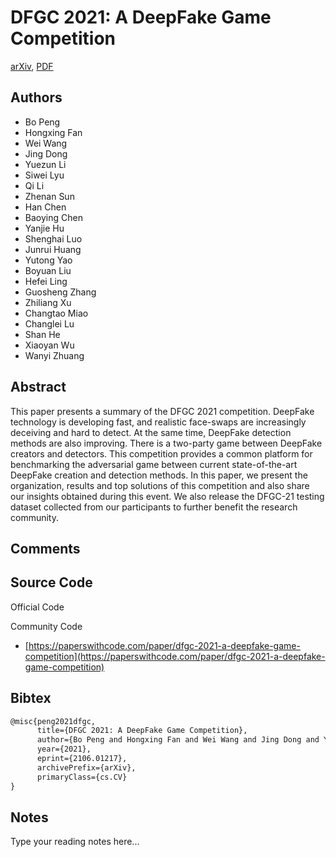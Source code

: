
# DFGC 2021: A DeepFake Game Competition

[arXiv](https://arxiv.org/abs/2106.01217), [PDF](https://arxiv.org/pdf/2106.01217.pdf)

## Authors

- Bo Peng
- Hongxing Fan
- Wei Wang
- Jing Dong
- Yuezun Li
- Siwei Lyu
- Qi Li
- Zhenan Sun
- Han Chen
- Baoying Chen
- Yanjie Hu
- Shenghai Luo
- Junrui Huang
- Yutong Yao
- Boyuan Liu
- Hefei Ling
- Guosheng Zhang
- Zhiliang Xu
- Changtao Miao
- Changlei Lu
- Shan He
- Xiaoyan Wu
- Wanyi Zhuang

## Abstract

This paper presents a summary of the DFGC 2021 competition. DeepFake technology is developing fast, and realistic face-swaps are increasingly deceiving and hard to detect. At the same time, DeepFake detection methods are also improving. There is a two-party game between DeepFake creators and detectors. This competition provides a common platform for benchmarking the adversarial game between current state-of-the-art DeepFake creation and detection methods. In this paper, we present the organization, results and top solutions of this competition and also share our insights obtained during this event. We also release the DFGC-21 testing dataset collected from our participants to further benefit the research community.

## Comments



## Source Code

Official Code



Community Code

- [https://paperswithcode.com/paper/dfgc-2021-a-deepfake-game-competition](https://paperswithcode.com/paper/dfgc-2021-a-deepfake-game-competition)

## Bibtex

```tex
@misc{peng2021dfgc,
      title={DFGC 2021: A DeepFake Game Competition}, 
      author={Bo Peng and Hongxing Fan and Wei Wang and Jing Dong and Yuezun Li and Siwei Lyu and Qi Li and Zhenan Sun and Han Chen and Baoying Chen and Yanjie Hu and Shenghai Luo and Junrui Huang and Yutong Yao and Boyuan Liu and Hefei Ling and Guosheng Zhang and Zhiliang Xu and Changtao Miao and Changlei Lu and Shan He and Xiaoyan Wu and Wanyi Zhuang},
      year={2021},
      eprint={2106.01217},
      archivePrefix={arXiv},
      primaryClass={cs.CV}
}
```

## Notes

Type your reading notes here...

